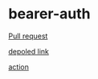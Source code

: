 # bearer-auth
[Pull request](https://github.com/jadaan96/bearer-auth/pull/4)


[depoled link ](https://bearer-auth-gkxt.onrender.com)


[action](https://github.com/jadaan96/bearer-auth/actions)


